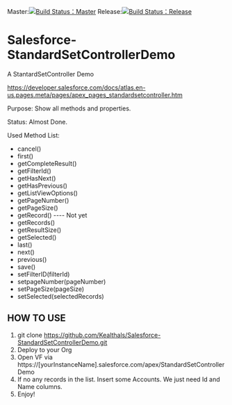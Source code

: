 Master:[![Build Status：Master](https://travis-ci.org/Kealthals/Salesforce-StandardSetControllerDemo.svg?branch=master)](https://travis-ci.org/Kealthals/Salesforce-StandardSetControllerDemo)
Release:[![Build Status：Release](https://travis-ci.org/Kealthals/Salesforce-StandardSetControllerDemo.svg?branch=Release)](https://travis-ci.org/Kealthals/Salesforce-StandardSetControllerDemo)
# Salesforce-StandardSetControllerDemo

A StantardSetController Demo

https://developer.salesforce.com/docs/atlas.en-us.pages.meta/pages/apex_pages_standardsetcontroller.htm

Purpose:
    Show all methods and properties.

Status: Almost Done.

Used Method List:

* cancel()
* first()
* getCompleteResult()
* getFilterId()
* getHasNext()
* getHasPrevious()
* getListViewOptions()
* getPageNumber()
* getPageSize()
* getRecord()   ---- Not yet
* getRecords()
* getResultSize()
* getSelected()
* last()
* next()
* previous()
* save()
* setFilterID(filterId)
* setpageNumber(pageNumber)
* setPageSize(pageSize)
* setSelected(selectedRecords)

## HOW TO USE

1. git clone https://github.com/Kealthals/Salesforce-StandardSetControllerDemo.git
2. Deploy to your Org
3. Open VF via https://[yourInstanceName].salesforce.com/apex/StandardSetControllerDemo
4. If no any records in the list. Insert some Accounts. We just need Id and Name columns.
5. Enjoy!
